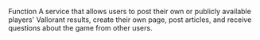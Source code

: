Function
A service that allows users to post their own or publicly available players' Vallorant results, create their own page, post articles, and receive questions about the game from other users.